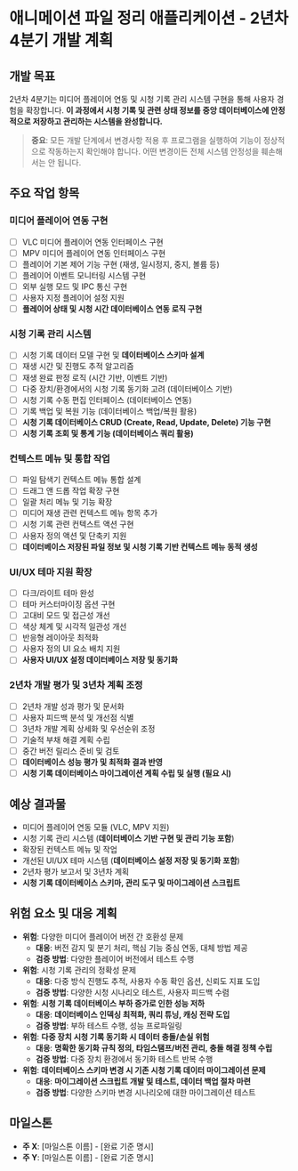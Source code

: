 # 애니메이션 파일 정리 애플리케이션 - 2년차 4분기 개발 계획

## 개발 목표
2년차 4분기는 미디어 플레이어 연동 및 시청 기록 관리 시스템 구현을 통해 사용자 경험을 확장합니다. **이 과정에서 시청 기록 및 관련 상태 정보를 중앙 데이터베이스에 안정적으로 저장하고 관리하는 시스템을 완성합니다.**

> **중요**: 모든 개발 단계에서 변경사항 적용 후 프로그램을 실행하여 기능이 정상적으로 작동하는지 확인해야 합니다. 어떤 변경이든 전체 시스템 안정성을 훼손해서는 안 됩니다.

## 주요 작업 항목

### 미디어 플레이어 연동 구현
- [ ] VLC 미디어 플레이어 연동 인터페이스 구현
- [ ] MPV 미디어 플레이어 연동 인터페이스 구현
- [ ] 플레이어 기본 제어 기능 구현 (재생, 일시정지, 중지, 볼륨 등)
- [ ] 플레이어 이벤트 모니터링 시스템 구현
- [ ] 외부 실행 모드 및 IPC 통신 구현
- [ ] 사용자 지정 플레이어 설정 지원
- [ ] **플레이어 상태 및 시청 시간 데이터베이스 연동 로직 구현**

### 시청 기록 관리 시스템
- [ ] 시청 기록 데이터 모델 구현 및 **데이터베이스 스키마 설계**
- [ ] 재생 시간 및 진행도 추적 알고리즘
- [ ] 재생 완료 판정 로직 (시간 기반, 이벤트 기반)
- [ ] 다중 장치/환경에서의 시청 기록 동기화 고려 (데이터베이스 기반)
- [ ] 시청 기록 수동 편집 인터페이스 (데이터베이스 연동)
- [ ] 기록 백업 및 복원 기능 (데이터베이스 백업/복원 활용)
- [ ] **시청 기록 데이터베이스 CRUD (Create, Read, Update, Delete) 기능 구현**
- [ ] **시청 기록 조회 및 통계 기능 (데이터베이스 쿼리 활용)**

### 컨텍스트 메뉴 및 통합 작업
- [ ] 파일 탐색기 컨텍스트 메뉴 통합 설계
- [ ] 드래그 앤 드롭 작업 확장 구현
- [ ] 일괄 처리 메뉴 및 기능 확장
- [ ] 미디어 재생 관련 컨텍스트 메뉴 항목 추가
- [ ] 시청 기록 관련 컨텍스트 액션 구현
- [ ] 사용자 정의 액션 및 단축키 지원
- [ ] **데이터베이스 저장된 파일 정보 및 시청 기록 기반 컨텍스트 메뉴 동적 생성**

### UI/UX 테마 지원 확장
- [ ] 다크/라이트 테마 완성
- [ ] 테마 커스터마이징 옵션 구현
- [ ] 고대비 모드 및 접근성 개선
- [ ] 색상 체계 및 시각적 일관성 개선
- [ ] 반응형 레이아웃 최적화
- [ ] 사용자 정의 UI 요소 배치 지원
- [ ] **사용자 UI/UX 설정 데이터베이스 저장 및 동기화**

### 2년차 개발 평가 및 3년차 계획 조정
- [ ] 2년차 개발 성과 평가 및 문서화
- [ ] 사용자 피드백 분석 및 개선점 식별
- [ ] 3년차 개발 계획 상세화 및 우선순위 조정
- [ ] 기술적 부채 해결 계획 수립
- [ ] 중간 버전 릴리스 준비 및 검토
- [ ] **데이터베이스 성능 평가 및 최적화 결과 반영**
- [ ] **시청 기록 데이터베이스 마이그레이션 계획 수립 및 실행 (필요 시)**

## 예상 결과물
- 미디어 플레이어 연동 모듈 (VLC, MPV 지원)
- 시청 기록 관리 시스템 (**데이터베이스 기반 구현 및 관리 기능 포함**)
- 확장된 컨텍스트 메뉴 및 작업
- 개선된 UI/UX 테마 시스템 (**데이터베이스 설정 저장 및 동기화 포함**)
- 2년차 평가 보고서 및 3년차 계획
- **시청 기록 데이터베이스 스키마, 관리 도구 및 마이그레이션 스크립트**

## 위험 요소 및 대응 계획
- **위험**: 다양한 미디어 플레이어 버전 간 호환성 문제
  - **대응**: 버전 감지 및 분기 처리, 핵심 기능 중심 연동, 대체 방법 제공
  - **검증 방법**: 다양한 플레이어 버전에서 테스트 수행
- **위험**: 시청 기록 관리의 정확성 문제
  - **대응**: 다중 방식 진행도 추적, 사용자 수동 확인 옵션, 신뢰도 지표 도입
  - **검증 방법**: 다양한 시청 시나리오 테스트, 사용자 피드백 수렴
- **위험**: **시청 기록 데이터베이스 부하 증가로 인한 성능 저하**
  - **대응**: **데이터베이스 인덱싱 최적화, 쿼리 튜닝, 캐싱 전략 도입**
  - **검증 방법**: 부하 테스트 수행, 성능 프로파일링
- **위험**: **다중 장치 시청 기록 동기화 시 데이터 충돌/손실 위험**
  - **대응**: **명확한 동기화 규칙 정의, 타임스탬프/버전 관리, 충돌 해결 정책 수립**
  - **검증 방법**: 다중 장치 환경에서 동기화 테스트 반복 수행
- **위험**: **데이터베이스 스키마 변경 시 기존 시청 기록 데이터 마이그레이션 문제**
  - **대응**: **마이그레이션 스크립트 개발 및 테스트, 데이터 백업 절차 마련**
  - **검증 방법**: 다양한 스키마 변경 시나리오에 대한 마이그레이션 테스트

## 마일스톤
- **주 X**: [마일스톤 이름] - [완료 기준 명시]
- **주 Y**: [마일스톤 이름] - [완료 기준 명시]

 